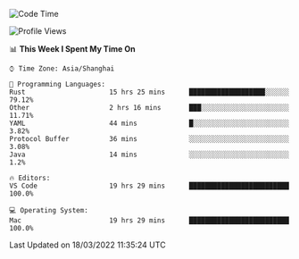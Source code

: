 <!--START_SECTION:waka-->
![Code Time](http://img.shields.io/badge/Code%20Time-1%2C100%20hrs%2024%20mins-blue)

![Profile Views](http://img.shields.io/badge/Profile%20Views-2-blue)

📊 **This Week I Spent My Time On** 

```text
⌚︎ Time Zone: Asia/Shanghai

💬 Programming Languages: 
Rust                     15 hrs 25 mins      ███████████████████░░░░░░   79.12% 
Other                    2 hrs 16 mins       ███░░░░░░░░░░░░░░░░░░░░░░   11.71% 
YAML                     44 mins             █░░░░░░░░░░░░░░░░░░░░░░░░   3.82% 
Protocol Buffer          36 mins             ░░░░░░░░░░░░░░░░░░░░░░░░░   3.08% 
Java                     14 mins             ░░░░░░░░░░░░░░░░░░░░░░░░░   1.2%

🔥 Editors: 
VS Code                  19 hrs 29 mins      █████████████████████████   100.0%

💻 Operating System: 
Mac                      19 hrs 29 mins      █████████████████████████   100.0%

```


 Last Updated on 18/03/2022 11:35:24 UTC
<!--END_SECTION:waka-->
